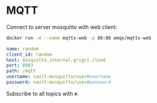 # MQTT

Connect to server mosquitto with web client:

```bash
docker run -d --name mqttx-web -p 80:80 emqx/mqttx-web
```

```yaml
name: random
client_id: random
host: mosquitto.internal.grigri.cloud
port: 8083
path: /mqtt
username: vault:mosquitto/user#username
password: vault:mosquitto/user#password
```

Subscribe to all topics with `#`.
